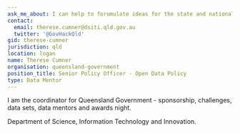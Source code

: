 ```yaml
---
ask_me_about: I can help to forumulate ideas for the state and national challenges posed by Qld Government.  I can also help connect with other Qld Government data and technical mentors.
contact:
  email: therese.cumner@dsiti.qld.gov.au
  twitter: '@GovHackQld'
gid: therese-cumner
jurisdiction: qld
location: logan
name: Therese Cumner
organisation: queensland-government
position_title: Senior Policy Officer - Open Data Policy
type: Data Mentor
---
```


I am the coordinator for Queensland Government - sponsorship, challenges, data sets, data mentors and awards night.

Department of Science, Information Technology and Innovation.